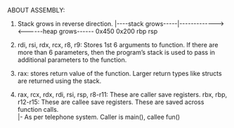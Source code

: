 ABOUT ASSEMBLY:

1. Stack grows in reverse direction.
  |----stack grows-----|-------------><------heap grows------
 0x450                0x200
 rbp                  rsp       

2. rdi, rsi, rdx, rcx, r8, r9: Stores 1st 6 arguments to function. If there are more than 6 parameters, 
   then the program’s stack is used to pass in additional parameters to the function.

3. rax: stores return value of the function. Larger return types like structs are returned using the stack.

4. rax, rcx, rdx, rdi, rsi, rsp, r8-r11: These are caller save registers. 
   rbx, rbp, r12-r15: These are callee save registers. These are saved across function calls.   	
   |- As per telephone system. Caller is main(), callee fun()
